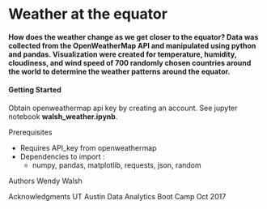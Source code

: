 
# Weather at the equator

#### How does the weather change as we get closer to the equator? Data was collected from the OpenWeatherMap API and manipulated using python and pandas. Visualization were created for temperature, humidity, cloudiness, and wind speed of 700 randomly chosen countries around the world to determine the weather patterns around the equator.

#### Getting Started

Obtain openweathermap api key by  creating an account. See jupyter notebook **walsh_weather.ipynb**.

Prerequisites
- Requires API_key from openweathermap
- Dependencies to import :
    * numpy, pandas, matplotlib, requests, json, random






Authors
Wendy Walsh

Acknowledgments
UT Austin Data Analytics Boot Camp Oct 2017




